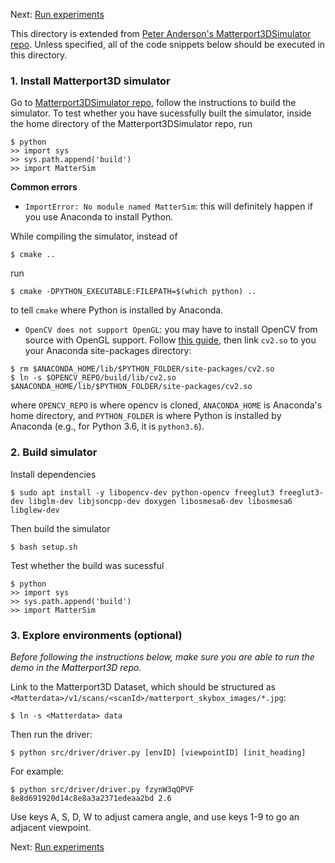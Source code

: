 
Next: [Run experiments](https://github.com/debadeepta/learningtoask/tree/master/code/tasks/VNLA)

This directory is extended from [Peter Anderson's Matterport3DSimulator repo](https://github.com/peteanderson80/Matterport3DSimulator). Unless specified, all of the code snippets below should be executed in this directory. 

### 1. Install Matterport3D simulator

Go to [Matterport3DSimulator repo](https://github.com/peteanderson80/Matterport3DSimulator), follow the instructions to build the simulator. To test whether you have sucessfully built the simulator, inside the home directory of the Matterport3DSimulator repo, run
```
$ python
>> import sys
>> sys.path.append('build')
>> import MatterSim
```

**Common errors**
* `ImportError: No module named MatterSim`: this will definitely happen if you use Anaconda to install Python. 

While compiling the simulator, instead of 
```
$ cmake ..
```
run

```
$ cmake -DPYTHON_EXECUTABLE:FILEPATH=$(which python) .. 
```
to tell `cmake` where Python is installed by Anaconda. 

* `OpenCV does not support OpenGL`: you may have to install OpenCV from source with OpenGL support. Follow [this guide](https://www.learnopencv.com/install-opencv3-on-ubuntu/), then link `cv2.so` to you your Anaconda site-packages directory:
```
$ rm $ANACONDA_HOME/lib/$PYTHON_FOLDER/site-packages/cv2.so
$ ln -s $OPENCV_REPO/build/lib/cv2.so $ANACONDA_HOME/lib/$PYTHON_FOLDER/site-packages/cv2.so
```
where `OPENCV_REPO` is where opencv is cloned, `ANACONDA_HOME` is Anaconda's home directory, and `PYTHON_FOLDER` is where Python is installed by Anaconda (e.g., for Python 3.6, it is `python3.6`). 

### 2. Build simulator

Install dependencies
```
$ sudo apt install -y libopencv-dev python-opencv freeglut3 freeglut3-dev libglm-dev libjsoncpp-dev doxygen libosmesa6-dev libosmesa6 libglew-dev     
```

Then build the simulator
```
$ bash setup.sh
```
Test whether the build was sucessful
```
$ python
>> import sys
>> sys.path.append('build')
>> import MatterSim
```

### 3. Explore environments (optional)

*Before following the instructions below, make sure you are able to run the demo in the Matterport3D repo.*

Link to the Matterport3D Dataset, which should be structured as `<Matterdata>/v1/scans/<scanId>/matterport_skybox_images/*.jpg`:
```
$ ln -s <Matterdata> data
```
Then run the driver:
```
$ python src/driver/driver.py [envID] [viewpointID] [init_heading]
```

For example:

```
$ python src/driver/driver.py fzynW3qQPVF 8e8d691920d14c8e8a3a2371edeaa2bd 2.6
```

Use keys A, S, D, W to adjust camera angle, and use keys 1-9 to go an adjacent viewpoint. 

Next: [Run experiments](https://github.com/debadeepta/learningtoask/tree/master/code/tasks/VNLA)
